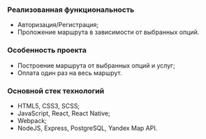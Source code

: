 ### Реализованная функциональность
* Авторизация/Регистрация;
* Проложение маршрута в зависимости от выбранных опций.

### Особенность проекта
* Построение маршрута от выбранных опций и услуг;
* Оплата один раз на весь маршрут.

### Основной стек технологий
* HTML5, CSS3, SCSS;
* JavaScript, React, React Native; 
* Webpack;
* NodeJS, Express, PostgreSQL, Yandex Map API.

